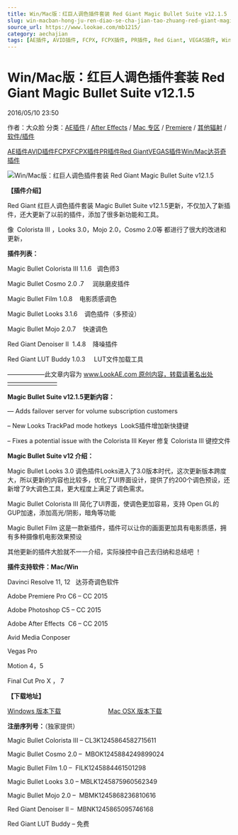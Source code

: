 ```yaml
---
title: Win/Mac版：红巨人调色插件套装 Red Giant Magic Bullet Suite v12.1.5
slug: win-macban-hong-ju-ren-diao-se-cha-jian-tao-zhuang-red-giant-magic-bullet-suite-v12-1-5
source_url: https://www.lookae.com/mb1215/
category: aechajian
tags: [AE插件, AVID插件, FCPX, FCPX插件, PR插件, Red Giant, VEGAS插件, Win/Mac, 达芬奇插件]
---
```

# Win/Mac版：红巨人调色插件套装 Red Giant Magic Bullet Suite v12.1.5

2016/05/10 23:50

作者：大众脸
分类：[AE插件](https://www.lookae.com/after-effects/aechajian/) / [After Effects](https://www.lookae.com/after-effects/) / [Mac 专区](https://www.lookae.com/mac-osx/) / [Premiere](https://www.lookae.com/qitarjcj/premierezy/) / [其他辐射](https://www.lookae.com/others/) / [软件/插件](https://www.lookae.com/qitarjcj/)

[AE插件](https://www.lookae.com/tag/ae%e6%8f%92%e4%bb%b6/)[AVID插件](https://www.lookae.com/tag/avid%e6%8f%92%e4%bb%b6/)[FCPX](https://www.lookae.com/tag/fcpx/)[FCPX插件](https://www.lookae.com/tag/fcpx%e6%8f%92%e4%bb%b6/)[PR插件](https://www.lookae.com/tag/pr%e6%8f%92%e4%bb%b6/)[Red Giant](https://www.lookae.com/tag/red-giant/)[VEGAS插件](https://www.lookae.com/tag/vegas%e6%8f%92%e4%bb%b6/)[Win/Mac](https://www.lookae.com/tag/winmac/)[达芬奇插件](https://www.lookae.com/tag/%e8%be%be%e8%8a%ac%e5%a5%87%e6%8f%92%e4%bb%b6/)

![Win/Mac版：红巨人调色插件套装 Red Giant Magic Bullet Suite v12.1.5](https://www.lookae.com/wp-content/uploads/2015/02/MBS12.jpg "Win/Mac版：红巨人调色插件套装 Red Giant Magic Bullet Suite v12.1.5-LookAE.com")

**【插件介绍】**

Red Giant 红巨人调色插件套装 Magic Bullet Suite v12.1.5更新，不仅加入了新插件，还大更新了以前的插件，添加了很多新功能和工具。

像  Colorista III ，Looks 3.0，Mojo 2.0，Cosmo 2.0等 都进行了很大的改进和更新，

**插件列表：**

Magic Bullet Colorista III 1.1.6   调色师3

Magic Bullet Cosmo 2.0 .7     润肤磨皮插件

Magic Bullet Film 1.0.8    电影质感调色

Magic Bullet Looks 3.1.6    调色插件（多预设）

Magic Bullet Mojo 2.0.7    快速调色

Red Giant Denoiser II  1.4.8    降噪插件

Red Giant LUT Buddy 1.0.3     LUT文件加载工具

——————此文章内容为 www.LookAE.com 原创内容，转载请著名出处————————

**Magic Bullet Suite v12.1.5更新内容：**

— Adds failover server for volume subscription customers

– New Looks TrackPad mode hotkeys  LookS插件增加新快捷键

– Fixes a potential issue with the Colorista III Keyer 修复 Colorista III 键控文件

**Magic Bullet Suite v12 介绍：**

Magic Bullet Looks 3.0 调色插件Looks进入了3.0版本时代，这次更新版本跨度大，所以更新的内容也比较多，优化了UI界面设计，提供了约200个调色预设，还新增了9大调色工具，更大程度上满足了调色需求。

Magic Bullet Colorista III 简化了UI界面，使调色更加容易，支持 Open GL的GUP加速，添加高光/阴影，暗角等功能

Magic Bullet Film 这是一款新插件，插件可以让你的画面更加具有电影质感，拥有多种摄像机电影效果预设

其他更新的插件大脸就不一一介绍，实际操控中自己去归纳和总结吧 ！

**插件支持软件：Mac/Win**

Davinci Resolve 11, 12   达芬奇调色软件

Adobe Premiere Pro C6 – CC 2015

Adobe Photoshop C5 – CC 2015

Adobe After Effects  C6 – CC 2015

Avid Media Conposer

Vegas Pro

Motion 4，5

Final Cut Pro X ， 7

**【下载地址】**

[Windows 版本下载](https://pan.baidu.com/s/1gfyLHE7)                           [Mac OSX 版本下载](https://pan.baidu.com/s/1c2Bdhba)

**注册序列号：**（独家提供）

Magic Bullet Colorista III – CL3K1245864582715611

Magic Bullet Cosmo 2.0 –  MBOK1245884249899024

Magic Bullet Film 1.0 –  FILK1245884461501298

Magic Bullet Looks 3.0 – MBLK1245875960562349

Magic Bullet Mojo 2.0 –  MBMK1245868236810616

Red Giant Denoiser II –  MBNK1245865095746168

Red Giant LUT Buddy – 免费
